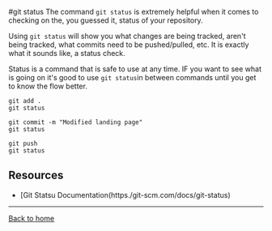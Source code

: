 #git status
The command `git status` is extremely helpful when it comes to checking on the, you guessed it, status of your repository.

Using `git status` will show you what changes are being tracked, aren't being tracked, what commits need to be pushed/pulled, etc.
It is exactly what it sounds like, a status check.

Status is a command that is safe to use at any time.
IF you want to see what is going on it's good to use `git status`in between commands until you get to know the flow better.
```
git add .
git status

git commit -m "Modified landing page"
git status

git push
git status
```
## Resources
- [Git Statsu Documentation(https./git-scm.com/docs/git-status)
---
[Back to home](../README.md)
